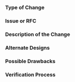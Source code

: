 ### Type of Change
<!--
What kind of change is this PR about?

e.g. Bugfix, new feature, enhanced existing functionality
-->

### Issue or RFC
<!--
Link to the issue or RFC that your change relates to.

To contribute an enhancement that isn't covered by one of the [project's issues](https://github.com/StegSchreck/RatS/issues), please follow our [guide for suggesting an enhancement](CONTRIBUTING.md#suggesting-enhancements)
-->

### Description of the Change
<!--
We must be able to understand the design of your change from this description. If we can't get a good idea of what the code will be doing from the description here, the pull request may be closed at the maintainers' discretion. Keep in mind that the maintainer reviewing this PR may not be familiar with or have worked with the code here recently, so please walk us through the concepts.
-->

### Alternate Designs
<!-- Explain what other alternates were considered and why the proposed version was selected -->

### Possible Drawbacks
<!-- What are the possible side-effects or negative impacts of the code change? -->

### Verification Process
<!--
What process did you follow to verify that your change has the desired effects?

- Did you add appropriate unit and/or integration tests?
- How did you verify that all new functionality works as expected?
- How did you verify that all changed functionality works as expected?
- How did you verify that the change has not introduced any regressions?

Describe the actions you performed (including buttons you clicked, text you typed, commands you ran, etc.), and describe the results you observed.
-->
